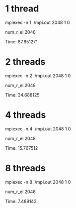 # 1 thread
mpiexec -n 1 ./mpi.out 2048 1 0

num_r_el 2048 

Time: 87.651271
# 2 threads
mpiexec -n 2 ./mpi.out 2048 1 0

num_r_el 2048 

Time: 34.688125
# 4 threads
mpiexec -n 4 ./mpi.out 2048 1 0

num_r_el 2048 

Time: 15.767512
# 8 threads

mpiexec -n 8 ./mpi.out 2048 1 0

num_r_el 2048 

Time: 7.489143
